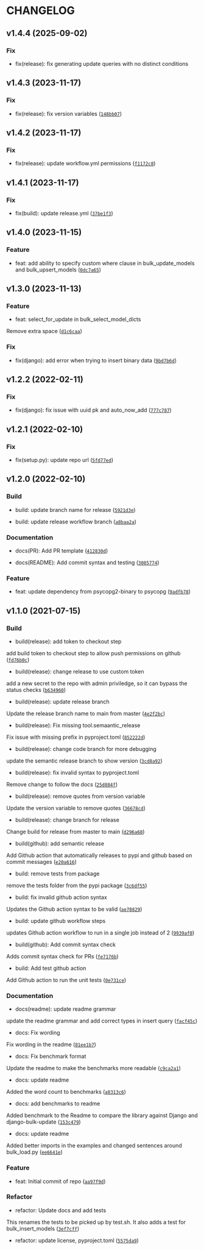# CHANGELOG

## v1.4.4 (2025-09-02)

### Fix

* fix(release): fix generating update queries with no distinct conditions

## v1.4.3 (2023-11-17)

### Fix

* fix(release): fix version variables ([`148bb07`](https://github.com/cedar-team/django-bulk-load/commit/148bb07fc1d4865ffd5aa0ee3e3a33ee97146305))


## v1.4.2 (2023-11-17)

### Fix

* fix(release): update workflow.yml permissions ([`f1172c8`](https://github.com/cedar-team/django-bulk-load/commit/f1172c8f6fcb860d07e6921c488052bba1e15b04))


## v1.4.1 (2023-11-17)

### Fix

* fix(build): update release.yml ([`37be1f3`](https://github.com/cedar-team/django-bulk-load/commit/37be1f3e54a4d72d3cafbe31a2248b17ef1559bf))


## v1.4.0 (2023-11-15)

### Feature

* feat: add ability to specify custom where clause in bulk_update_models and bulk_upsert_models ([`0dc7a65`](https://github.com/cedar-team/django-bulk-load/commit/0dc7a65348f750792cf58da1bc996b569d45d650))


## v1.3.0 (2023-11-13)

### Feature

* feat: select_for_update in bulk_select_model_dicts

Remove extra space ([`d1c6caa`](https://github.com/cedar-team/django-bulk-load/commit/d1c6caa7a0a0714ce327caf075c31061af9b446b))

### Fix

* fix(django): add error when trying to insert binary data ([`9bd7b6d`](https://github.com/cedar-team/django-bulk-load/commit/9bd7b6d70240bc1e876026b6e1e91350593b5ece))


## v1.2.2 (2022-02-11)

### Fix

* fix(django): fix issue with uuid pk and auto_now_add ([`777c787`](https://github.com/cedar-team/django-bulk-load/commit/777c787e501ff6528b921c3f97bc9b1fb990f35e))


## v1.2.1 (2022-02-10)

### Fix

* fix(setup.py): update repo url ([`5fd77ed`](https://github.com/cedar-team/django-bulk-load/commit/5fd77ed5ed0f01b615d1a4ae0a8ebc965c3530fb))


## v1.2.0 (2022-02-10)

### Build

* build: update branch name for release ([`5921d3e`](https://github.com/cedar-team/django-bulk-load/commit/5921d3e64cc34106e186720f6bbd903ead71e1a7))

* build: update release workflow branch ([`a8baa2a`](https://github.com/cedar-team/django-bulk-load/commit/a8baa2a021a57ec194690b4cb6cb3aad4a519105))

### Documentation

* docs(PR): Add PR template ([`412830d`](https://github.com/cedar-team/django-bulk-load/commit/412830d3eb1842a13abde92645b0b81901050932))

* docs(README): Add commit syntax and testing ([`3085774`](https://github.com/cedar-team/django-bulk-load/commit/30857741475423bc664db740f789bb2ebfb47083))

### Feature

* feat: update dependency from psycopg2-binary to psycopg ([`9adfb78`](https://github.com/cedar-team/django-bulk-load/commit/9adfb788028c1cab1530ec2f412258f90e11c712))


## v1.1.0 (2021-07-15)

### Build

* build(release): add token to checkout step

add build token to checkout step to allow push permissions on github ([`fd76b0c`](https://github.com/cedar-team/django-bulk-load/commit/fd76b0c7947aae932c5462e3f79f3afb91a043af))

* build(release): change release to use custom token

add a new secret to the repo with admin priviledge, so it can bypass the status checks ([`b634960`](https://github.com/cedar-team/django-bulk-load/commit/b6349602824b04d06e0f69647e64732df277abe2))

* build(release): update release branch

Update the release branch name to main from master ([`4e2f2bc`](https://github.com/cedar-team/django-bulk-load/commit/4e2f2bc0569068106af678b03e0871c33b061631))

* build(release): Fix missing tool.semaantic_release

Fix issue with missing prefix in pyproject.toml ([`852222d`](https://github.com/cedar-team/django-bulk-load/commit/852222d7cd22b9c44ec8739f0a97343165397653))

* build(release): change code branch for more debugging

update the semantic release branch to show version ([`3cd8a92`](https://github.com/cedar-team/django-bulk-load/commit/3cd8a9261b3abcacfb51f6d4943e425084c57c90))

* build(release): fix invalid syntax to pyproject.toml

Remove change to follow the docs ([`25d884f`](https://github.com/cedar-team/django-bulk-load/commit/25d884f14b316482cfa8ef24ac36496ea068f44d))

* build(release): remove quotes from version variable

Update the version variable to remove quotes ([`36678cd`](https://github.com/cedar-team/django-bulk-load/commit/36678cd6f5f1c1fdefa1be1cf52c1798a4979dd6))

* build(release): change branch for release

Change build for release from master to main ([`d296a68`](https://github.com/cedar-team/django-bulk-load/commit/d296a6819c2f27f496b40cdd51d3f710ac30bbc1))

* build(github): add semantic release

Add Github action that automatically releases to pypi and github based on commit messages ([`e20a616`](https://github.com/cedar-team/django-bulk-load/commit/e20a6166d1b7023f61ad152d7157e7b4ad1fa028))

* build: remove tests from package

remove the tests folder from the pypi package ([`3c6df55`](https://github.com/cedar-team/django-bulk-load/commit/3c6df55d429dc760518fd4ffdd43d9c828183e9c))

* build: fix invalid github action syntax

Updates the Github action syntax to be valid ([`ae78829`](https://github.com/cedar-team/django-bulk-load/commit/ae788294f208e8bf4b9a61c37e93c7abbde64c9f))

* build: update github workflow steps

updates Github action workflow to run in a single job instead of 2 ([`9939af0`](https://github.com/cedar-team/django-bulk-load/commit/9939af059cfac050d07542d35709b35f9ba33837))

* build(github): Add commit syntax check

Adds commit syntax check for PRs ([`fe7176b`](https://github.com/cedar-team/django-bulk-load/commit/fe7176b7b6ab9e9e00e77eb7289431b1865d47ee))

* build: Add test github action

Add Github action to run the unit tests ([`0e731ce`](https://github.com/cedar-team/django-bulk-load/commit/0e731ce434bc1ed3095d55619da9487355e07f96))

### Documentation

* docs(readme): update readme grammar

update the readme grammar and add correct types in insert query ([`facf45c`](https://github.com/cedar-team/django-bulk-load/commit/facf45c0d89405020709d14196300dcab17422b6))

* docs: Fix wording

Fix wording in the readme ([`81ee1b7`](https://github.com/cedar-team/django-bulk-load/commit/81ee1b716569e62d7b58e099b8628f98a0d38444))

* docs: Fix benchmark format

Update the readme to make the benchmarks more readable ([`c9ca2a1`](https://github.com/cedar-team/django-bulk-load/commit/c9ca2a1e23e31832e5fd7e7f02bf23a294edaa3a))

* docs: update readme

Added the word count to benchmarks ([`a8313c6`](https://github.com/cedar-team/django-bulk-load/commit/a8313c6d0cea2fabe4b80039957d3f5d04ad8d74))

* docs: add benchmarks to readme

Added benchmark to the Readme to compare the library against Django and django-bulk-update ([`153c479`](https://github.com/cedar-team/django-bulk-load/commit/153c47908e245878c8995ce31641e2898eddda62))

* docs: update readme

Added better imports in the examples and changed sentences around bulk_load.py ([`ee6641e`](https://github.com/cedar-team/django-bulk-load/commit/ee6641e3f3fc44d7e9c6cce58136b7be557992c9))

### Feature

* feat: Initial commit of repo ([`aa97f9d`](https://github.com/cedar-team/django-bulk-load/commit/aa97f9dd42e169538c41b599efd4056f14ef8a43))

### Refactor

* refactor: Update docs and add tests

This renames the tests to be picked up by test.sh. It also adds a test for bulk_insert_models ([`3ef7cff`](https://github.com/cedar-team/django-bulk-load/commit/3ef7cffff3a04a0fd52419d8c26a77b8ca8df369))

* refactor: update license, pyproject.toml ([`5575da9`](https://github.com/cedar-team/django-bulk-load/commit/5575da97fd1441424dd8d976efb1ab44951de05e))
